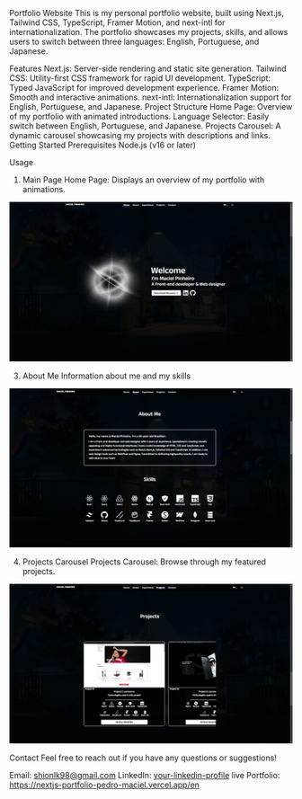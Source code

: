 Portfolio Website
This is my personal portfolio website, built using Next.js, Tailwind CSS, TypeScript, Framer Motion, and next-intl for internationalization. The portfolio showcases my projects, skills, and allows users to switch between three languages: English, Portuguese, and Japanese.

Features
Next.js: Server-side rendering and static site generation.
Tailwind CSS: Utility-first CSS framework for rapid UI development.
TypeScript: Typed JavaScript for improved development experience.
Framer Motion: Smooth and interactive animations.
next-intl: Internationalization support for English, Portuguese, and Japanese.
Project Structure
Home Page: Overview of my portfolio with animated introductions.
Language Selector: Easily switch between English, Portuguese, and Japanese.
Projects Carousel: A dynamic carousel showcasing my projects with descriptions and links.
Getting Started
Prerequisites
Node.js (v16 or later)



Usage


1. Main Page
Home Page: Displays an overview of my portfolio with animations.
<img src="/github/welcome.png" alt=" welcome image"  />




3. About Me
Information about me and my skills
<img src="/github/about.png" alt="about me image"  />




4. Projects Carousel
Projects Carousel: Browse through my featured projects.
<img src="/github/project.png" alt="project image"  />




Contact
Feel free to reach out if you have any questions or suggestions!

Email: shionlk98@gmail.com
LinkedIn: [your-linkedin-profile](https://www.linkedin.com/in/jpmp1998/)
live Portfolio: https://nextjs-portfolio-pedro-maciel.vercel.app/en

